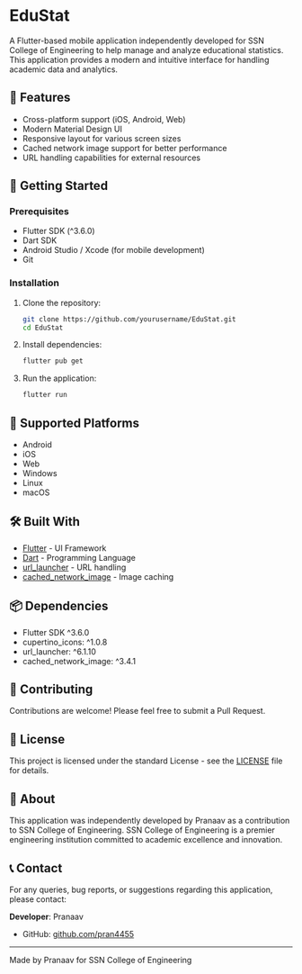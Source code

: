 # EduStat

A Flutter-based mobile application independently developed for SSN College of Engineering to help manage and analyze educational statistics. This application provides a modern and intuitive interface for handling academic data and analytics.

## 🌟 Features

- Cross-platform support (iOS, Android, Web)
- Modern Material Design UI
- Responsive layout for various screen sizes
- Cached network image support for better performance
- URL handling capabilities for external resources

## 🚀 Getting Started

### Prerequisites

- Flutter SDK (^3.6.0)
- Dart SDK
- Android Studio / Xcode (for mobile development)
- Git

### Installation

1. Clone the repository:
   ```bash
   git clone https://github.com/yourusername/EduStat.git
   cd EduStat
   ```

2. Install dependencies:
   ```bash
   flutter pub get
   ```

3. Run the application:
   ```bash
   flutter run
   ```

## 📱 Supported Platforms

- Android
- iOS
- Web
- Windows
- Linux
- macOS

## 🛠️ Built With

- [Flutter](https://flutter.dev/) - UI Framework
- [Dart](https://dart.dev/) - Programming Language
- [url_launcher](https://pub.dev/packages/url_launcher) - URL handling
- [cached_network_image](https://pub.dev/packages/cached_network_image) - Image caching

## 📦 Dependencies

- Flutter SDK ^3.6.0
- cupertino_icons: ^1.0.8
- url_launcher: ^6.1.10
- cached_network_image: ^3.4.1

## 🤝 Contributing

Contributions are welcome! Please feel free to submit a Pull Request.

## 📄 License

This project is licensed under the standard License - see the [LICENSE](LICENSE) file for details.

## 🏫 About

This application was independently developed by Pranaav as a contribution to SSN College of Engineering. SSN College of Engineering is a premier engineering institution committed to academic excellence and innovation.

## 📞 Contact

For any queries, bug reports, or suggestions regarding this application, please contact:

**Developer**: Pranaav
- GitHub: [github.com/pran4455](https://github.com/pran4455)

---

Made by Pranaav for SSN College of Engineering
